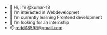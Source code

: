 - 👋 Hi, I’m @kumar-18
- 👀 I’m interested in Webdevelopmet
- 🌱 I’m currently learning Frontend development
- 💞️ I’m looking for an internship
- 📫 reddi18599@gmail.com

<!---
kumar-18/kumar-18 is a ✨ special ✨ repository because its `README.md` (this file) appears on your GitHub profile.
You can click the Preview link to take a look at your changes.
--->
